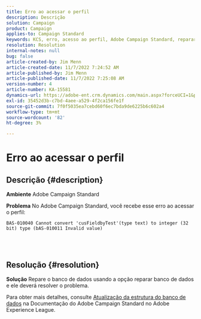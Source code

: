 ```yaml
---
title: Erro ao acessar o perfil
description: Descrição
solution: Campaign
product: Campaign
applies-to: Campaign Standard
keywords: KCS, erro, acesso ao perfil, Adobe Campaign Standard, reparar banco de dados
resolution: Resolution
internal-notes: null
bug: false
article-created-by: Jim Menn
article-created-date: 11/7/2022 7:24:52 AM
article-published-by: Jim Menn
article-published-date: 11/7/2022 7:25:08 AM
version-number: 4
article-number: KA-15581
dynamics-url: https://adobe-ent.crm.dynamics.com/main.aspx?forceUCI=1&pagetype=entityrecord&etn=knowledgearticle&id=696f1f41-6d5e-ed11-9561-6045bd0065f9
exl-id: 35452d3b-c7bd-4aee-a529-4f2ca156fe1f
source-git-commit: 7f0f5035ea7cebd60f6ec7bda9de6225b6c602a4
workflow-type: tm+mt
source-wordcount: '82'
ht-degree: 3%

---
```


# Erro ao acessar o perfil

## Descrição {#description}


<b>Ambiente</b>
Adobe Campaign Standard

<b>Problema</b>
No Adobe Campaign Standard, você recebe esse erro ao acessar o perfil:


```
BAS-010040 Cannot convert 'cusFieldbyTest'(type text) to integer (32 bit) type (bAS-010011 Invalid value)
```






<br> 



## Resolução {#resolution}


<b>Solução</b>
Repare o banco de dados usando a opção reparar banco de dados e ele deverá resolver o problema.

Para obter mais detalhes, consulte [Atualização da estrutura do banco de dados](https://docs.adobe.com/content/help/en/campaign-standard/using/developing/adding-or-extending-a-resource/updating-the-database-structure.html) na Documentação do Adobe Campaign Standard no Adobe Experience League.
